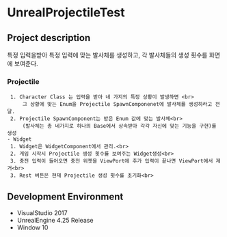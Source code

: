# UnrealProjectileTest

## Project description
특정 입력을받아 특정 입력에 맞는 발사체를 생성하고, 각 발사체들의 생성 횟수를 화면에 보여준다.

### Projectile
     1. Character Class 는 입력을 받아 네 가지의 특정 상황이 발생하면 <br>
         그 상황에 맞는 Enum을 Projectile SpawnComponenet에 발사체를 생성하라고 전달.
     2. Projectile SpawnComponent는 받은 Enum 값에 맞는 발사체<br>
         (발사체는 총 네가지로 하나의 Base에서 상속받아 각각 자신에 맞는 기능을 구현)를 생성  
    - Widget
     1. Widget은 WidgetComponent에서 관리.<br>
     2. 게임 시작시 Projectile 생성 횟수를 보여주는 Widget생성<br>
     3. 충전 입력이 들어오면 충전 위젯을 ViewPort에 추가 입력이 끝나면 ViewPort에서 제거<br>
     3. Rest 버튼은 현재 Projectile 생성 횟수를 초기화<br> 

## Development Environment
- VisualStudio 2017
- UnrealEngine 4.25 Release
- Window 10
